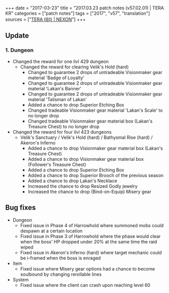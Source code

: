 +++
date = "2017-03-23"
title = "2017.03.23 patch notes (v57.02.01) | TERA KR"
categories = ["patch notes"]
tags = ["2017", "v57", "translation"]
sources = ["[TERA 테라 | NEXON](http://tera.nexon.com/news/update/view.aspx?n4articlesn=270)"]
+++

## Update

### **1.** Dungeon
- Changed the reward for one ilvl 429 dungeon
  - Changed the reward for clearing Velik's Hold (hard)
    - Changed to guarantee 2 drops of untradeable Visionmaker gear material 'Badge of Loyalty'
    - Changed to guarantee 2 drops of untradeable Visionmaker gear material 'Lakan's Banner'
    - Changed to guarantee 2 drops of untradeable Visionmaker gear material 'Talisman of Lakan'
    - Added a chance to drop Superior Etching Box
    - Changed tradeable Visionmaker gear material 'Lakan's Scale' to no longer drop
    - Changed tradeable Visionmaker gear material box (Lakan's Treasure Chest) to no longer drop
- Changed the reward for four ilvl 423 dungeons
  - Velik's Sanctuary / Velik's Hold (hard) / Bathysmal Rise (hard) / Akeron's Inferno
    - Added a chance to drop Visionmaker gear material box (Lakan's Treasure Chest)
    - Added a chance to drop Visionmaker gear material box (Follower's Treasure Chest)
    - Added a chance to drop Superior Etching Box
    - Added a chance to drop Superior Brooch of the previous season
    - Added a chance to drop Lakan's Necklace
    - Increased the chance to drop Resized Godly jewelry
    - Increased the chance to drop (Bind-on-Equip) Misery gear

## Bug fixes

- Dungeon
  - Fixed issue in Phase 4 of Harrowhold where summoned mobs could despawn at a certain location
  - Fixed issue in Phase 3 of Harrowhold where the phase would clear when the boss' HP dropped under 20% at the same time the raid wiped
  - Fixed issue in Akeron's Inferno (hard) where target mechanic could be i-framed when the boss is enraged
- Item
  - Fixed issue where Misery gear options had a chance to become soulbound by changing rerollable lines
- System
  - Fixed issue where the client can crash upon reaching level 60
